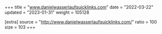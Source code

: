 +++
title = "www.danielwasserlaufquicklinks.com"
date = "2022-03-22"
updated = "2023-01-31"
weight = 105128

[extra]
source = "http://www.danielwasserlaufquicklinks.com/"
ratio = 100
size = 103
+++
